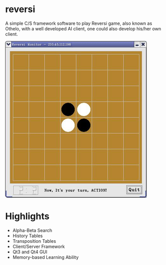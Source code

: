# reversi

A simple C/S framework software to play Reversi game, also known as Othelo, with a well developed AI client, one could also develop his/her own client.

![reversi.png](reversi.jpeg "Screenshot")

# Highlights
- Alpha-Beta Search
- History Tables
- Transposition Tables
- Client/Server Framework
- Qt3 and Qt4 GUI
- Memory-based Learning Ability

